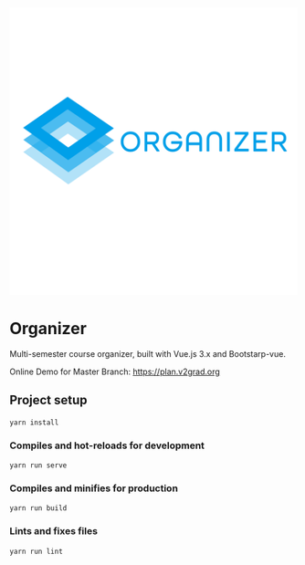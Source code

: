 ![](docs/LogoWithName.jpg)

# Organizer

Multi-semester course organizer, built with Vue.js 3.x and Bootstarp-vue.

Online Demo for Master Branch: https://plan.v2grad.org

## Project setup
```
yarn install
```

### Compiles and hot-reloads for development
```
yarn run serve
```

### Compiles and minifies for production
```
yarn run build
```

### Lints and fixes files
```
yarn run lint
```

